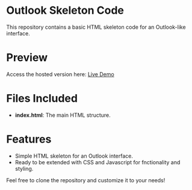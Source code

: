 # Outlook Skeleton Code
This repository contains a basic HTML skeleton code for an Outlook-like interface.

# Preview
Access the hosted version here: [Live Demo](https://outlook-structure-git-dev-inshiya-ravats-projects.vercel.app/)

# Files Included
- **index.html**: The main HTML structure.

# Features
- Simple HTML skeleton for an Outlook interface.
- Ready to be extended with CSS and Javascript for fnctionality and styling.

Feel free to clone the repository and customize it to your needs! 
